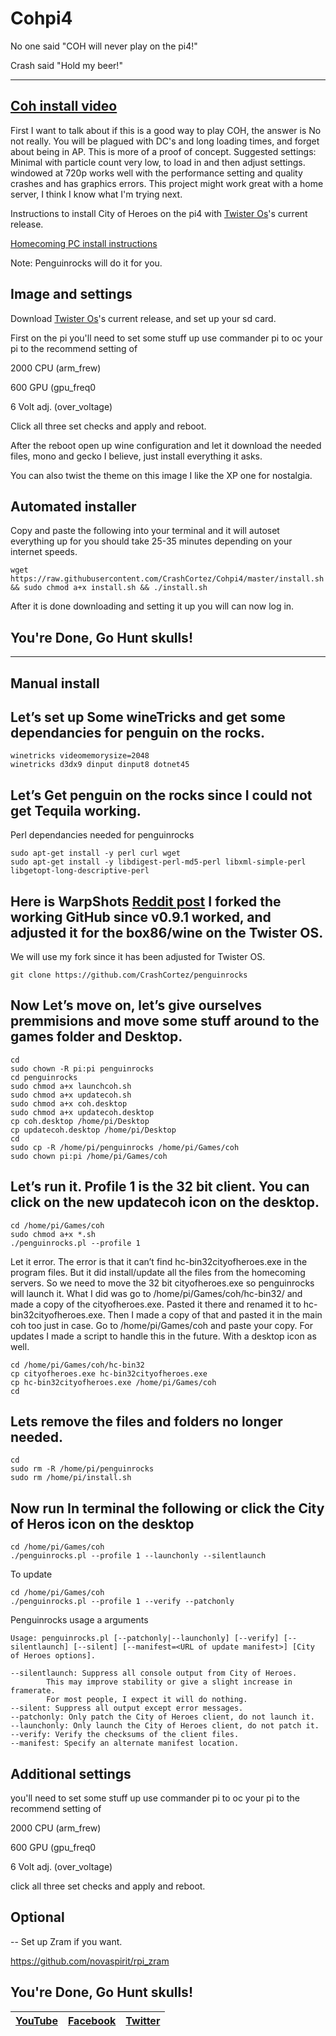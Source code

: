 # Cohpi4
No one said "COH will never play on the pi4!"

Crash said "Hold my beer!"

___

[Coh install video](https://youtu.be/b_25KE0Ov-4)
---
First I want to talk about if this is a good way to play COH, the answer is No not really. You will be plagued with DC's and long loading times, and forget about being in AP. This is more of a proof of concept. Suggested settings: Minimal with particle count very low, to load in and then adjust settings. windowed at 720p works well with the performance setting and quality crashes and has graphics errors. This project might work great with a home server, I think I know what I'm trying next.



Instructions to install City of Heroes on the pi4 with [Twister Os](https://twisteros.com/)'s current release.

[Homecoming PC install instructions](https://score.savecoh.com/index.php/topic,372.msg1733.html#msg1733)

Note: Penguinrocks will do it for you. 

## Image and settings

Download [Twister Os](https://twisteros.com/)'s current release, and set up your sd card.

First on the pi you'll need to set some stuff up use commander pi to oc your pi to the recommend setting of

2000 CPU (arm_frew)

600 GPU (gpu_freq0

6 Volt adj. (over_voltage)

Click all three set checks and apply and reboot. 

After the reboot open up wine configuration and let it download the needed files, mono and gecko I believe, just install everything it asks. 

You can also twist the theme on this image I like the XP one for nostalgia.
## Automated installer 

Copy and paste the following into your terminal and it will autoset everything up for you should take 25-35 minutes depending on your internet speeds.
```
wget https://raw.githubusercontent.com/CrashCortez/Cohpi4/master/install.sh && sudo chmod a+x install.sh && ./install.sh
```
After it is done downloading and setting it up you will can now log in. 
## You're Done, Go Hunt skulls!


---

## Manual install 

Let’s set up Some wineTricks and get some dependancies for penguin on the rocks. 
--
```
winetricks videomemorysize=2048
winetricks d3dx9 dinput dinput8 dotnet45
```
Let’s Get penguin on the rocks since I could not get Tequila working. 
--

Perl dependancies needed for penguinrocks

```
sudo apt-get install -y perl curl wget
sudo apt-get install -y libdigest-perl-md5-perl libxml-simple-perl libgetopt-long-descriptive-perl
```
Here is WarpShots [Reddit post](https://www.google.com/amp/s/amp.reddit.com/r/Cityofheroes/comments/bip4e2/new_linux_commandline_launcher_penguin_on_the/) I forked the working GitHub since v0.9.1 worked, and adjusted it for the box86/wine on the Twister OS.
--
We will use my fork since it has been adjusted for Twister OS.
```
git clone https://github.com/CrashCortez/penguinrocks
```

Now Let’s move on, let’s give ourselves premmisions and move some stuff around to the games folder and Desktop.
--
```
cd
sudo chown -R pi:pi penguinrocks
cd penguinrocks
sudo chmod a+x launchcoh.sh
sudo chmod a+x updatecoh.sh
sudo chmod a+x coh.desktop
sudo chmod a+x updatecoh.desktop
cp coh.desktop /home/pi/Desktop
cp updatecoh.desktop /home/pi/Desktop
cd
sudo cp -R /home/pi/penguinrocks /home/pi/Games/coh 
sudo chown pi:pi /home/pi/Games/coh
```

Let’s run it. Profile 1 is the 32 bit client. You can click on the new updatecoh icon on the desktop.
--
```
cd /home/pi/Games/coh
sudo chmod a+x *.sh
./penguinrocks.pl --profile 1
```
Let it error. The error is that it can’t find hc-bin32cityofheroes.exe in the program files. But it did install/update all the files from the homecoming servers. So we need to move the 32 bit cityofheroes.exe so penguinrocks will launch it. What I did was go to /home/pi/Games/coh/hc-bin32/ and made a copy of the cityofheroes.exe. Pasted it there and renamed it to hc-bin32cityofheroes.exe. Then I made a copy of that and pasted it in the main coh too just in case. Go to /home/pi/Games/coh and paste your copy. For updates I made a script to handle this in the future. With a desktop icon as well. 
```
cd /home/pi/Games/coh/hc-bin32
cp cityofheroes.exe hc-bin32cityofheroes.exe
cp hc-bin32cityofheroes.exe /home/pi/Games/coh
cd
```

Lets remove the files and folders no longer needed.
--
```
cd
sudo rm -R /home/pi/penguinrocks
sudo rm /home/pi/install.sh
```

Now run In terminal the following or click the City of Heros icon on the desktop
--
```
cd /home/pi/Games/coh
./penguinrocks.pl --profile 1 --launchonly --silentlaunch 
```
To update
```
cd /home/pi/Games/coh
./penguinrocks.pl --profile 1 --verify --patchonly
```
Penguinrocks usage a arguments
```
Usage: penguinrocks.pl [--patchonly|--launchonly] [--verify] [--silentlaunch] [--silent] [--manifest=<URL of update manifest>] [City of Heroes options].

--silentlaunch: Suppress all console output from City of Heroes.
        This may improve stability or give a slight increase in framerate.
        For most people, I expect it will do nothing.
--silent: Suppress all output except error messages.
--patchonly: Only patch the City of Heroes client, do not launch it.
--launchonly: Only launch the City of Heroes client, do not patch it.
--verify: Verify the checksums of the client files.
--manifest: Specify an alternate manifest location.
```

Additional settings 
--

you'll need to set some stuff up use commander pi to oc your pi to the recommend setting of

2000 CPU (arm_frew)

600 GPU (gpu_freq0

6 Volt adj. (over_voltage)

click all three set checks and apply and reboot.


## Optional
--
Set up Zram if you want. 

https://github.com/novaspirit/rpi_zram

## You're Done, Go Hunt skulls!

| [YouTube](https://www.youtube.com/channel/UCwnTzGTRsNpen-2Nz38yGAQ) | [Facebook](https://www.facebook.com/crash.cortez.75) | [Twitter](https://twitter.com/CrashGaming14) |
| --- | --- | --- |

